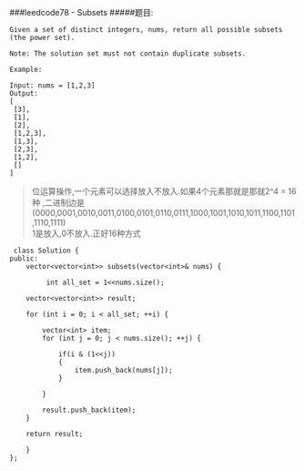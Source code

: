 ###leedcode78 - Subsets
#####题目:
 
 ``` 
 Given a set of distinct integers, nums, return all possible subsets (the power set).

Note: The solution set must not contain duplicate subsets.

Example:

Input: nums = [1,2,3]
Output:
[
  [3],
  [1],
  [2],
  [1,2,3],
  [1,3],
  [2,3],
  [1,2],
  []
]

 ```


> 位运算操作,一个元素可以选择放入不放入.如果4个元素那就是那就2^4 = 16种 ,二进制边是(0000,0001,0010,0011,0100,0101,0110,0111,1000,1001,1010,1011,1100,1101,1110,1111)<br>
> 1是放入,0不放入.正好16种方式

```
 class Solution {
public:
    vector<vector<int>> subsets(vector<int>& nums) {
         
         int all_set = 1<<nums.size();

    vector<vector<int>> result;

    for (int i = 0; i < all_set; ++i) {

        vector<int> item;
        for (int j = 0; j < nums.size(); ++j) {

            if(i & (1<<j))
            {
                item.push_back(nums[j]);
            }

        }

        result.push_back(item);
    }

    return result;
        
    }
};

```

